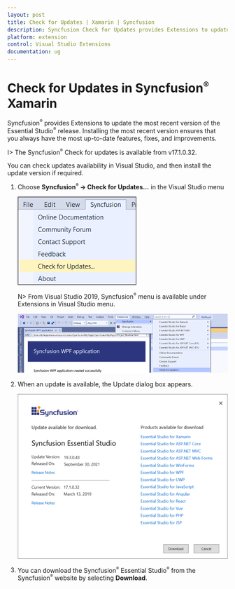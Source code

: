```yaml
---
layout: post
title: Check for Updates | Xamarin | Syncfusion
description: Syncfusion Check for Updates provides Extensions to update most recent version of the Essential Studio release.
platform: extension
control: Visual Studio Extensions
documentation: ug
---
```


# Check for Updates in Syncfusion<sup style="font-size:70%">&reg;</sup> Xamarin

Syncfusion<sup style="font-size:70%">&reg;</sup> provides Extensions to update the most recent version of the Essential Studio<sup style="font-size:70%">&reg;</sup> release. Installing the most recent version ensures that you always have the most up-to-date features, fixes, and improvements.

I> The Syncfusion<sup style="font-size:70%">&reg;</sup> Check for updates is available from v17.1.0.32.

You can check updates availability in Visual Studio, and then install the update version if required.

1. Choose **Syncfusion<sup style="font-size:70%">&reg;</sup> -> Check for Updates…** in the Visual Studio menu

   ![Syncfusion check for updates menu](Check-for-Updates_images/Check-for-Updates_images-img1.png)

   N> From Visual Studio 2019, Syncfusion<sup style="font-size:70%">&reg;</sup> menu is available under Extensions in Visual Studio menu.

   ![Syncfusion check for updates menu](Check-for-Updates_images/Check-for-Updates_images-img1_2019.png)
   
2. When an update is available, the Update dialog box appears.

   ![Syncfusion check for updates wizard](Check-for-Updates_images/Check-for-Updates_images-img2.png)

3. You can download the Syncfusion<sup style="font-size:70%">&reg;</sup> Essential Studio<sup style="font-size:70%">&reg;</sup> from the Syncfusion<sup style="font-size:70%">&reg;</sup> website by selecting **Download**.
